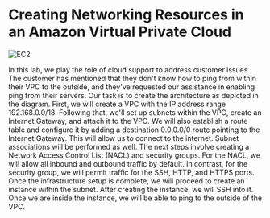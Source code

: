 # Creating Networking Resources in an Amazon Virtual Private Cloud

![EC2](https://github.com/BoyNovr/Static-Assets/blob/main/ping.png)

In this lab, we play the role of cloud support to address customer issues. The customer has mentioned that they don't know how to ping from within their VPC to the outside, and they've requested our assistance in enabling ping from their servers.
Our task is to create the architecture as depicted in the diagram. First, we will create a VPC with the IP address range 192.168.0.0/18. Following that, we'll set up subnets within the VPC, create an Internet Gateway, and attach it to the VPC. We will also establish a route table and configure it by adding a destination 0.0.0.0/0 route pointing to the Internet Gateway. This will allow us to connect to the internet. Subnet associations will be performed as well.
The next steps involve creating a Network Access Control List (NACL) and security groups. For the NACL, we will allow all inbound and outbound traffic by default. In contrast, for the security group, we will permit traffic for the SSH, HTTP, and HTTPS ports.
Once the infrastructure setup is complete, we will proceed to create an instance within the subnet. After creating the instance, we will SSH into it. Once we are inside the instance, we will be able to ping to the outside of the VPC.
